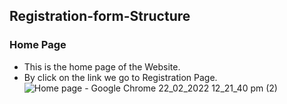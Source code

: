 ## Registration-form-Structure
 
 
 
 ### Home Page
 * This is the home page of the Website.
 * By click on the link we go to Registration Page.
![Home page - Google Chrome 22_02_2022 12_21_40 pm (2)](https://user-images.githubusercontent.com/85536954/155078314-5e8c4176-25fb-493a-afb5-b238cae75f43.png)
